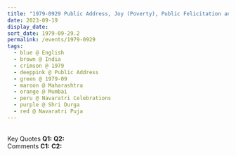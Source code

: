 ```yaml
---
title: "1979-0929 Public Address, Joy (Poverty), Public Felicitation and Advent Seminar (8th Day of Navarātri), Sunderbhai Hall, Mumbai, Maharashtra, India"
date: 2023-09-19
display_date: 
sort_date: 1979-09-29.2
permalink: /events/1979-0929
tags:
  - blue @ English
  - brown @ India
  - crimson @ 1979
  - deeppink @ Public Address
  - green @ 1979-09
  - maroon @ Maharashtra
  - orange @ Mumbai
  - peru @ Navaratri Celebrations
  - purple @ Shri Durga
  - red @ Navaratri Puja
---
```


<br>

<wave-list>
  <list-title color="DarkSeaGreen" width="55">Key Quotes</list-title>
  <list-item color="BlanchedAlmond" width="280"><b>Q1:</b> <i></i></list-item>
  <list-item color="Lavender" width="280"><b>Q2:</b> <i></i></list-item>
</wave-list>

<br>

<wave-list>
  <list-title color="DarkSeaGreen" width="55">Comments</list-title>
  <list-item color="BlanchedAlmond" width="280"><b>C1:</b> <i></i></list-item>
  <list-item color="Lavender" width="280"><b>C2:</b> <i></i></list-item>
</wave-list>